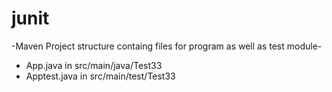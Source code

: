 # junit

-Maven Project structure containg files for program as well as test module-
- App.java in src/main/java/Test33
- Apptest.java in src/main/test/Test33
